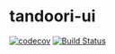# tandoori-ui

[![codecov](https://codecov.io/gh/Spicesoft/tandoori-ui/branch/master/graph/badge.svg)](https://codecov.io/gh/Spicesoft/tandoori-ui)
[![Build Status](https://travis-ci.org/Spicesoft/tandoori-ui.svg?branch=master)](https://travis-ci.org/Spicesoft/tandoori-ui)
